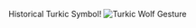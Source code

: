 Historical Turkic Symbol!
![Turkic Wolf Gesture](https://github.com/user-attachments/assets/03362621-3032-4a92-8bfa-b5d6c8f242ed)

